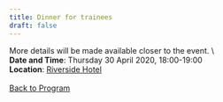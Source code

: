 ```yaml
---
title: Dinner for trainees
draft: false
---
```


More details will be made available closer to the event. \\
\
**Date and Time**: Thursday 30 April 2020, 18:00-19:00 \
**Location**: [Riverside Hotel](/venue)
\
\
[Back to Program](/program)
